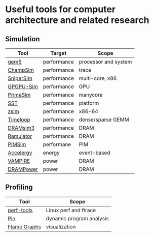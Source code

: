 # Useful tools for computer architecture and related research

## Simulation
| Tool | Target | Scope |
|---|---|---|
| [gem5](https://www.gem5.org/) | performance | processor and system |
| [ChampSim](https://github.com/ChampSim/ChampSim/) | performance | trace |
| [SniperSim](http://snipersim.org//w/The_Sniper_Multi-Core_Simulator/) | performance | multi-core, x86 |
| [GPGPU-Sim](http://www.gpgpu-sim.org/) | performance | GPU |
| [PrimeSim](https://github.com/PrincetonUniversity/primesim/) | performance | manycore |
| [SST](http://sst-simulator.org/) | performance | platform |
| [zsim](https://github.com/s5z/zsim/) | performance | x86-64|
| [Timeloop](https://github.com/NVlabs/timeloop) | performance | dense/sparse GEMM |
| [DRAMsim3](https://github.com/umd-memsys/DRAMsim3) | performance | DRAM |
| [Ramulator](https://github.com/CMU-SAFARI/ramulator) | performance | DRAM |
| [PIMSim](https://github.com/vineodd/PIMSim) | performane | PIM |
| [Accelergy](https://accelergy.mit.edu/) | energy | event-based |
| [VAMPIRE](https://github.com/CMU-SAFARI/VAMPIRE) | power | DRAM |
| [DRAMPower](https://github.com/tukl-msd/DRAMPower) | power | DRAM |



## Profiling
| Tool | Scope |
|---|---|
| [perf-tools](https://github.com/brendangregg/perf-tools) | Linux perf and ftrace |
| [Pin](https://www.intel.com/content/www/us/en/developer/articles/tool/pin-a-dynamic-binary-instrumentation-tool.html) | dynamic program analysis |
| [Flame Graphs](https://www.brendangregg.com/flamegraphs.html) | visualization |



